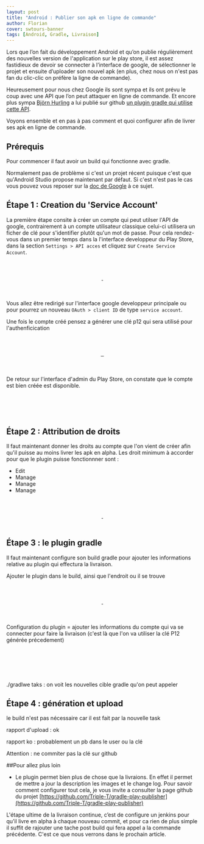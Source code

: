 ```yaml
---
layout: post
title: "Android : Publier son apk en ligne de commande"
author: Florian
cover: swtours-banner
tags: [Android, Gradle, Livraison]
---
```


Lors que l’on fait du développement Android et qu’on publie régulièrement des nouvelles version de l'application sur le play store, 
il est assez fastidieux de devoir se connecter à l’interface de google, de sélectionner le projet et ensuite d’uploader son nouvel apk 
(en plus, chez nous on n'est pas fan du clic-clic on préfère la ligne de commande).

Heureusement pour nous chez Google ils sont sympa et ils ont prévu le coup avec une API que l’on peut attaquer en ligne de commande.
Et encore plus sympa [Björn Hurling](https://plus.google.com/+Bj%C3%B6rnHurling/posts) a lui publié sur github 
[un plugin gradle qui utilise cette API](https://github.com/Triple-T/gradle-play-publisher).

Voyons ensemble et en pas à pas comment et quoi configurer afin de livrer ses apk en ligne de commande.

<!-- break -->
  
## Prérequis

Pour commencer il faut avoir un build qui fonctionne avec gradle. 

Normalement pas de problème si c'est un projet récent puisque c'est que qu'Android Studio propose maintenant par défaut.
Si c'est n'est pas le cas vous pouvez vous reposer sur la [doc de Google](http://tools.android.com/tech-docs/new-build-system/intellij_to_gradle) à ce sujet.


## Étape 1 : Creation du 'Service Account'

La première étape consite à créer un compte qui peut utilser l'API de google, contrairement à un compte utilisateur classique celui-ci utilisera un ficher de clé pour s'identifier plutôt qu'un mot de passe.
Pour cela rendez-vous dans un premier temps dans la l'interface developpeur du Play Store, dans la section `Settings > API acces` et cliquez sur `Create Service Account`.


<div style="text-align:center;margin:50px">
  <a href="/images/postAndroidGradle/Capture1.png" data-lightbox="group-1" title="" class="inlineBoxes">
    <img class="medium" src="/images/postAndroidGradle/Capture1.png" alt=""/>
  </a>
  <a href="/images/postAndroidGradle/Capture2.png" data-lightbox="group-1" title="" class="inlineBoxes">
    <img class="medium" src="/images/postAndroidGradle/Capture2.png" alt=""/>
  </a>
</div>

Vous allez être redirigé sur l'interface google developpeur principale ou pour pourrez un nouveau `OAuth > client ID`  de type `service account`.

Une fois le compte créé pensez a générer une clé p12 qui sera utilisé pour l'authenficication

<div style="text-align:center;margin:50px">
  <a href="/images/postAndroidGradle/Capture3.png" data-lightbox="group-2" title="" class="inlineBoxes">
    <img class="medium" src="/images/postAndroidGradle/Capture3.png" alt=""/>
  </a>
  <a href="/images/postAndroidGradle/Capture4.png" data-lightbox="group-2" title="" class="inlineBoxes">
    <img class="medium" src="/images/postAndroidGradle/Capture4.png" alt=""/>
  </a> 
  <a href="/images/postAndroidGradle/Capture5.png" data-lightbox="group-2" title="" class="inlineBoxes">
    <img class="medium" src="/images/postAndroidGradle/Capture5.png" alt=""/>
  </a>
</div>


De retour sur l'interface d'admin du Play Store, on constate que le compte est bien créée est disponible.

<div style="text-align:center;margin:50px">
  <a href="/images/postAndroidGradle/Capture6.png" data-lightbox="group-3" title="" class="inlineBoxes">
    <img class="medium" src="/images/postAndroidGradle/Capture6.png" alt=""/>
  </a>
</div>
    

## Étape 2 : Attribution de droits
Il faut maintenant donner les droits au compte que l'on vient de créer afin qu'il puisse au moins livrer les apk en alpha.
Les droit minimum à accorder pour que le plugin puisse fonctionnner sont : 
 
 * Edit 
 * Manage
 * Manage
 * Manage


<div style="text-align:center;margin:50px">
  <a href="/images/postAndroidGradle/Capture7.png" data-lightbox="group-4" title="" class="inlineBoxes">
    <img class="medium" src="/images/postAndroidGradle/Capture7.png" alt=""/>
  </a>
  <a href="/images/postAndroidGradle/Capture8.png" data-lightbox="group-4" title="" class="inlineBoxes">
    <img class="medium" src="/images/postAndroidGradle/Capture8.png" alt=""/>
  </a>
</div>

## Étape 3 : le plugin gradle
Il faut maintenant configure son build gradle pour ajouter les informations relative au plugin qui effectura la livraison.

Ajouter le plugin dans le build, ainsi que l'endroit ou il se trouve

<div style="text-align:center;margin:50px">
  <a href="/images/postAndroidGradle/Capture71.png" data-lightbox="group-5" title="" class="inlineBoxes">
    <img class="medium" src="/images/postAndroidGradle/Capture71.png" alt=""/>
  </a>
  <a href="/images/postAndroidGradle/Capture81.png" data-lightbox="group-5" title="" class="inlineBoxes">
    <img class="medium" src="/images/postAndroidGradle/Capture81.png" alt=""/>
  </a>
</div>
 
Configuration du plugin = ajouter les informations du compte qui va se connecter pour faire la livraison 
(c'est là que l'on va utiliser la clé P12 générée précedement)

<div style="text-align:center;margin:50px">
  <a href="/images/postAndroidGradle/Capture9.png" data-lightbox="group-3" title="" class="inlineBoxes">
    <img class="medium" src="/images/postAndroidGradle/Capture9.png" alt=""/>
  </a>
</div>



./gradlwe taks : on voit les nouvelles cible gradle qu'on peut appeler


## Étape 4 : génération et upload
le build n'est pas nécessaire car il est fait par la nouvelle task


rapport d'upload : ok

rapport ko : probablement un pb dans le user ou la clé

Attention : ne commiter pas la clé sur github




##Pour allez plus loin 
* Le plugin permet bien plus de chose que la livraions. En effet il permet de mettre a jour la description les images et le change log.
Pour savoir comment configurer tout cela, je vous invite a consulter la page github du projet [https://github.com/Triple-T/gradle-play-publisher](https://github.com/Triple-T/gradle-play-publisher)

L'étape ultime de la livraison continue, c’est de configure un jenkins pour qu’il livre en alpha à chaque nouveau commit, et pour ca rien de plus simple il suffit de rajouter une tache post build qui fera appel a la commande précédente.
C'est ce que nous verrons dans le prochain article.

